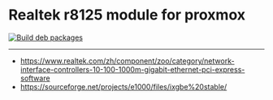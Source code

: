 # Realtek r8125 module for proxmox

[![Build deb packages](https://github.com/csrutil/realtek-r8125-proxmox/actions/workflows/build.yaml/badge.svg)](https://github.com/csrutil/realtek-r8125-proxmox/actions/workflows/build.yaml)

---

- https://www.realtek.com/zh/component/zoo/category/network-interface-controllers-10-100-1000m-gigabit-ethernet-pci-express-software
- https://sourceforge.net/projects/e1000/files/ixgbe%20stable/
